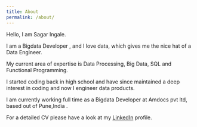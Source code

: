 ```yaml
---
title: About
permalink: /about/
---
```


Hello, I am Sagar Ingale.

I am a Bigdata Developer , and I love data, which gives me the nice hat of a Data Engineer.

My current area of expertise is Data Processing, Big Data, SQL and Functional Programming.

I started coding back in high school and have since maintained a deep interest in coding and now I engineer data products.

I am currently working full time as a Bigdata Developer at Amdocs pvt ltd, based out of Pune,India .

For a detailed CV please have a look at my [LinkedIn](https://www.linkedin.com/in/sagar-ingale) profile.
